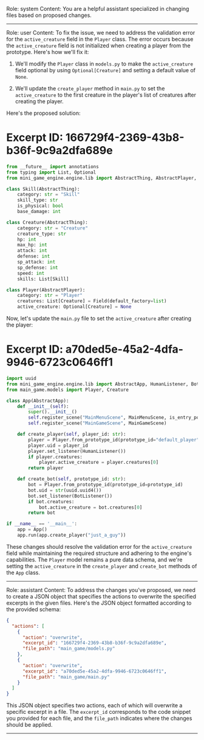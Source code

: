 Role: system
Content: You are a helpful assistant specialized in changing files based on proposed changes.
__________________
Role: user
Content: To fix the issue, we need to address the validation error for the `active_creature` field in the `Player` class. The error occurs because the `active_creature` field is not initialized when creating a player from the prototype. Here's how we'll fix it:

1. We'll modify the `Player` class in `models.py` to make the `active_creature` field optional by using `Optional[Creature]` and setting a default value of `None`.

2. We'll update the `create_player` method in `main.py` to set the `active_creature` to the first creature in the player's list of creatures after creating the player.

Here's the proposed solution:

# Excerpt ID: 166729f4-2369-43b8-b36f-9c9a2dfa689e
```python main_game/models.py
from __future__ import annotations
from typing import List, Optional
from mini_game_engine.engine.lib import AbstractThing, AbstractPlayer, Field

class Skill(AbstractThing):
    category: str = "Skill"
    skill_type: str
    is_physical: bool
    base_damage: int

class Creature(AbstractThing):
    category: str = "Creature"
    creature_type: str
    hp: int
    max_hp: int
    attack: int
    defense: int
    sp_attack: int
    sp_defense: int
    speed: int
    skills: List[Skill]

class Player(AbstractPlayer):
    category: str = "Player"
    creatures: List[Creature] = Field(default_factory=list)
    active_creature: Optional[Creature] = None
```

Now, let's update the `main.py` file to set the `active_creature` after creating the player:

# Excerpt ID: a70ded5e-45a2-4dfa-9946-6723c0646ff1
```python main_game/main.py
import uuid
from mini_game_engine.engine.lib import AbstractApp, HumanListener, BotListener
from main_game.models import Player, Creature

class App(AbstractApp):
    def __init__(self):
        super().__init__()
        self.register_scene("MainMenuScene", MainMenuScene, is_entry_point=True)
        self.register_scene("MainGameScene", MainGameScene)

    def create_player(self, player_id: str):
        player = Player.from_prototype_id(prototype_id="default_player")
        player.uid = player_id
        player.set_listener(HumanListener())
        if player.creatures:
            player.active_creature = player.creatures[0]
        return player

    def create_bot(self, prototype_id: str):
        bot = Player.from_prototype_id(prototype_id=prototype_id)
        bot.uid = str(uuid.uuid4())
        bot.set_listener(BotListener())
        if bot.creatures:
            bot.active_creature = bot.creatures[0]
        return bot

if __name__ == '__main__':
    app = App()
    app.run(app.create_player("just_a_guy"))
```

These changes should resolve the validation error for the `active_creature` field while maintaining the required structure and adhering to the engine's capabilities. The `Player` model remains a pure data schema, and we're setting the `active_creature` in the `create_player` and `create_bot` methods of the `App` class.
__________________
Role: assistant
Content: To address the changes you've proposed, we need to create a JSON object that specifies the actions to overwrite the specified excerpts in the given files. Here's the JSON object formatted according to the provided schema:

```json
{
  "actions": [
    {
      "action": "overwrite",
      "excerpt_id": "166729f4-2369-43b8-b36f-9c9a2dfa689e",
      "file_path": "main_game/models.py"
    },
    {
      "action": "overwrite",
      "excerpt_id": "a70ded5e-45a2-4dfa-9946-6723c0646ff1",
      "file_path": "main_game/main.py"
    }
  ]
}
```

This JSON object specifies two actions, each of which will overwrite a specific excerpt in a file. The `excerpt_id` corresponds to the code snippet you provided for each file, and the `file_path` indicates where the changes should be applied.
__________________

